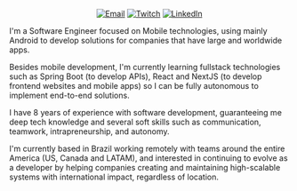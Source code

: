 <p align="center">
	<a href="mailto:contact@luizmatias.com"><img img src="https://img.shields.io/badge/gmail-%23EA4335.svg?logo=gmail&logoColor=white" alt="Email"/></a>
	<a href="https://www.twitch.tv/xskyon"><img src="https://img.shields.io/twitch/status/xskyon?style=social" alt="Twitch"/></a>
	<a href="https://www.linkedin.com/in/luizmatiasdev/"><img src="https://img.shields.io/badge/linkedin-%230A66C2.svg?logo=linkedin&logoColor=white" alt="LinkedIn"/></a>
</p>

I'm a Software Engineer focused on Mobile technologies, using mainly Android to develop solutions for companies that have large and worldwide apps.

Besides mobile development, I'm currently learning fullstack technologies such as Spring Boot (to develop APIs), React and NextJS (to develop frontend websites and mobile apps) so I can be fully autonomous to implement end-to-end solutions.

I have 8 years of experience with software development, guaranteeing me deep tech knowledge and several soft skills such as communication, teamwork, intrapreneurship, and autonomy.

I'm currently based in Brazil working remotely with teams around the entire America (US, Canada and LATAM), and interested in continuing to evolve as a developer by helping companies creating and maintaining high-scalable systems with international impact, regardless of location.

<br>
